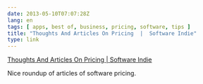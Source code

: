 ```yaml
---
date: 2013-05-10T07:07:28Z
lang: en
tags: [ apps, best of, business, pricing, software, tips ]
title: "Thoughts And Articles On Pricing  |  Software Indie"
type: link
---
```


[Thoughts And Articles On Pricing  |  Software
Indie](http://softwareindie.com/thoughts-and-articles-on-pricing/)

Nice roundup of articles of software pricing.


